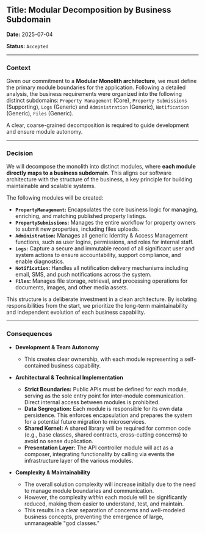 ## **Title: Modular Decomposition by Business Subdomain**

**Date:** 2025-07-04

**Status:** `Accepted`

---

### **Context**

Given our commitment to a **Modular Monolith architecture**, we must define the primary module boundaries for the application. Following a detailed analysis, the business requirements were organized into the following distinct subdomains: `Property Management` (Core), `Property Submissions` (Supporting), `Logs` (Generic) and `Administration` (Generic), `Notification` (Generic), `Files` (Generic).
 
A clear, coarse-grained decomposition is required to guide development and ensure module autonomy.

---

### **Decision**

We will decompose the monolith into distinct modules, where **each module directly maps to a business subdomain**. This aligns our software architecture with the structure of the business, a key principle for building maintainable and scalable systems.

The following modules will be created:

- **`PropertyManagement`:** Encapsulates the core business logic for managing, enriching, and matching published property listings.
- **`PropertySubmissions`:** Manages the entire workflow for property owners to submit new properties, including files uploads.
- **`Administration`:** Manages all generic Identity & Access Management functions, such as user logins, permissions, and roles for internal staff.
- **`Logs`:** Capture a secure and immutable record of all significant user and system actions to ensure accountability, support compliance, and enable diagnostics.
- **`Notification`:** Handles all notification delivery mechanisms including email, SMS, and push notifications across the system.
- **`Files`:** Manages file storage, retrieval, and processing operations for documents, images, and other media assets.

This structure is a deliberate investment in a clean architecture. By isolating responsibilities from the start, we prioritize the long-term maintainability and independent evolution of each business capability.

---

### **Consequences**

- **Development & Team Autonomy**
    - This creates clear ownership, with each module representing a self-contained business capability.
      
- **Architectural & Technical Implementation**
    - **Strict Boundaries:** Public APIs must be defined for each module, serving as the sole entry point for inter-module communication. Direct internal access between modules is prohibited.
    - **Data Segregation:** Each module is responsible for its own data persistence. This enforces encapsulation and prepares the system for a potential future migration to microservices.
    - **Shared Kernel:** A shared library will be required for common code (e.g., base classes, shared contracts, cross-cutting concerns) to avoid no sense duplication.
    - **Presentation Layer:** The API controller module will act as a composer, integrating functionality by calling via events the infrastructure layer of the various modules.
      
- **Complexity & Maintainability**
    - The overall solution complexity will increase initially due to the need to manage module boundaries and communication.
    - However, the complexity _within_ each module will be significantly reduced, making them easier to understand, test, and maintain.
    - This results in a clear separation of concerns and well-modeled business concepts, preventing the emergence of large, unmanageable "god classes."